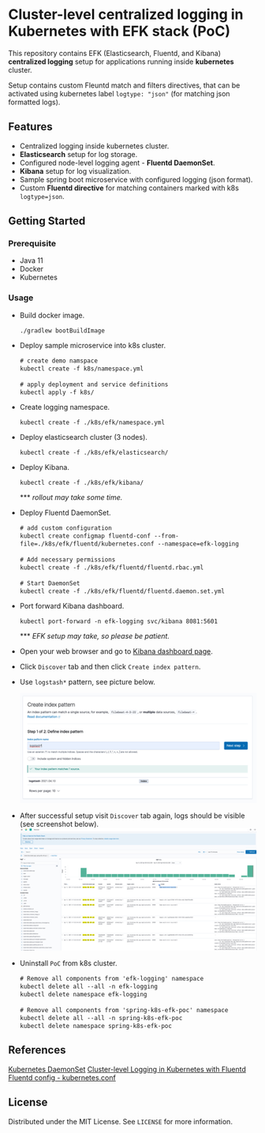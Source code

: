 # Cluster-level centralized logging in Kubernetes with EFK stack (PoC)

This repository contains EFK (Elasticsearch, Fluentd, and Kibana) **centralized logging** setup for applications running inside **kubernetes** cluster.

Setup contains custom Fleuntd match and filters directives, that can be activated using kubernetes label `logtype: "json"` (for matching json formatted logs).

## Features

* Centralized logging inside kubernetes cluster.
* **Elasticsearch** setup for log storage.  
* Configured node-level logging agent - **Fluentd DaemonSet**.
* **Kibana** setup for log visualization.
* Sample spring boot microservice with configured logging (json format).
* Custom **Fluentd directive** for matching containers marked with k8s `logtype=json`.

## Getting Started

### Prerequisite

* Java 11
* Docker
* Kubernetes

### Usage

* Build docker image.
  ```shell
  ./gradlew bootBuildImage
  ```

* Deploy sample microservice into k8s cluster.
  ```shell
  # create demo namspace
  kubectl create -f k8s/namespace.yml
  
  # apply deployment and service definitions
  kubectl apply -f k8s/
  ```

* Create logging namespace.
  ```shell
  kubectl create -f ./k8s/efk/namespace.yml
  ```
* Deploy elasticsearch cluster (3 nodes).
  ```shell
  kubectl create -f ./k8s/efk/elasticsearch/
  ```

* Deploy Kibana.
  ```shell
  kubectl create -f ./k8s/efk/kibana/
  ```
  *** *rollout may take some time.*

* Deploy Fluentd DaemonSet.
  ```shell
  # add custom configuration
  kubectl create configmap fluentd-conf --from-file=./k8s/efk/fluentd/kubernetes.conf --namespace=efk-logging
  
  # Add necessary permissions
  kubectl create -f ./k8s/efk/fluentd/fluentd.rbac.yml
  
  # Start DaemonSet
  kubectl create -f ./k8s/efk/fluentd/fluentd.daemon.set.yml
  ```

* Port forward Kibana dashboard.
  ```shell
  kubectl port-forward -n efk-logging svc/kibana 8081:5601
  ```
  *** *EFK setup may take, so please be patient.*

* Open your web browser and go to [Kibana dashboard page](http://localhost:8081/).

* Click `Discover` tab and then click `Create index pattern`. 

* Use `logstash*` pattern, see picture below.
  
  ![create-kibana-index-pattern.png](./_docs/img/create-kibana-index-pattern.png)
  

* After successful setup visit `Discover` tab again, logs should be visible (see screenshot below).
  ![kibana-log-view.png](./_docs/img/kibana-log-view.png)
  
* Uninstall `PoC` from k8s cluster.
  ```shell
  # Remove all components from 'efk-logging' namespace
  kubectl delete all --all -n efk-logging
  kubectl delete namespace efk-logging
  
  # Remove all components from 'spring-k8s-efk-poc' namespace
  kubectl delete all --all -n spring-k8s-efk-poc
  kubectl delete namespace spring-k8s-efk-poc
  ```

## References

[Kubernetes DaemonSet](https://kubernetes.io/docs/concepts/workloads/controllers/daemonset/)
[Cluster-level Logging in Kubernetes with Fluentd](https://medium.com/kubernetes-tutorials/cluster-level-logging-in-kubernetes-with-fluentd-e59aa2b6093a)
[Fluentd config - kubernetes.conf](https://github.com/fluent/fluentd-kubernetes-daemonset/blob/master/docker-image/v1.11/debian-elasticsearch7/conf/kubernetes.conf)

## License

Distributed under the MIT License. See `LICENSE` for more information.
